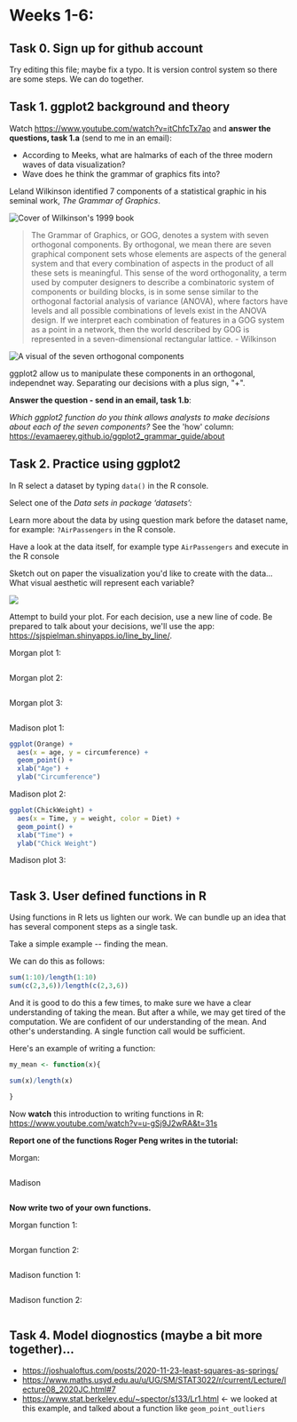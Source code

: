 



# Weeks 1-6:

## Task 0. Sign up for github account

Try editing this file; maybe fix a typo.  It is version control system so there are some steps. We can do together.  

## Task 1. ggplot2 background and theory

Watch https://www.youtube.com/watch?v=itChfcTx7ao and **answer the questions, task 1.a** (send to me in an email):

- According to Meeks, what are halmarks of each of the three modern waves of data visualization?
- Wave does he think the grammar of graphics fits into?

Leland Wilkinson identified 7 components of a statistical graphic in his seminal work, *The Grammar of Graphics*.

![Cover of Wilkinson's 1999 book](https://encrypted-tbn0.gstatic.com/images?q=tbn:ANd9GcQ4P5ANBcXvQ61yA7ElksWqodnd77ZMPsBN7KJ0ALyHq0XYNAqqNVYR4SgmAvJ9PkIfUbg&usqp=CAU)

> The Grammar of Graphics, or GOG, denotes a system with seven orthogonal components. By orthogonal, we mean there are seven graphical component sets whose elements are aspects of the general system and that every combination of aspects in the product of all these sets is meaningful. This sense of the word orthogonality, a term used by computer designers to describe a combinatoric system of components or building blocks, is in some sense similar to the orthogonal factorial analysis of variance (ANOVA), where factors have levels and all possible combinations of levels exist in the ANOVA design. If we interpret each combination of features in a GOG system as a point in a network, then the world described by GOG is represented in a seven-dimensional rectangular lattice. - Wilkinson

![A visual of the seven orthogonal components](https://miro.medium.com/max/1838/1*MMZuYgeC_YjXNC1r4D4sog.png)

ggplot2 allow us to manipulate these components in an orthogonal, independnet way.  Separating our decisions with a plus sign, "+".  

**Answer the question - send in an email, task 1.b**: 

*Which ggplot2 function do you think allows analysts to make decisions about each of the seven components?*  See the 'how' column: 	https://evamaerey.github.io/ggplot2_grammar_guide/about

## Task 2. Practice using ggplot2

In R select a dataset by typing `data()` in the R console.  

Select one of the *Data sets in package ‘datasets’:*

Learn more about the data by using question mark before the dataset name, for example: `?AirPassengers` in the R console.

Have a look at the data itself, for example type `AirPassengers` and execute in the R console

Sketch out on paper the visualization you'd like to create with the data... What visual aesthetic will represent each variable?

![](https://clauswilke.com/dataviz/aesthetic_mapping_files/figure-html/common-aesthetics-1.png)

Attempt to build your plot.  For each decision, use a new line of code.  Be prepared to talk about your decisions, we'll use the app:  https://sjspielman.shinyapps.io/line_by_line/.

Morgan plot 1:

``` r

```

Morgan plot 2:

``` r

```

Morgan plot 3:

``` r

```


Madison plot 1:

``` r
ggplot(Orange) +
  aes(x = age, y = circumference) +
  geom_point() +
  xlab("Age") +
  ylab("Circumference")

```

Madison plot 2:

``` r
ggplot(ChickWeight) + 
  aes(x = Time, y = weight, color = Diet) + 
  geom_point() + 
  xlab("Time") + 
  ylab("Chick Weight")
```

Madison plot 3:

``` r
```

## Task 3. User defined functions in R

Using functions in R lets us lighten our work.  We can bundle up an idea that has several component steps as a single task. 

Take a simple example -- finding the mean.  

We can do this as follows:

``` r
sum(1:10)/length(1:10)
sum(c(2,3,6))/length(c(2,3,6))
```

And it is good to do this a few times, to make sure we have a clear understanding of taking the mean.  But after a while, we may get tired of the computation.  We are confident of our understanding of the mean.  And other's understanding.  A single function call would be sufficient.  

Here's an example of writing a function:

``` r
my_mean <- function(x){

sum(x)/length(x)

}
```

Now **watch** this introduction to writing functions in R:  https://www.youtube.com/watch?v=u-gSj9J2wRA&t=31s

**Report one of the functions Roger Peng writes in the tutorial:**

Morgan:

``` r


```

Madison 

``` r


```


**Now write two of your own functions.**

Morgan function 1:

``` r


```

Morgan function 2:

``` r


```

Madison function 1:

``` r


```

Madison function 2:

``` r


```

## Task 4. Model diognostics (maybe a bit more together)...

- https://joshualoftus.com/posts/2020-11-23-least-squares-as-springs/
- https://www.maths.usyd.edu.au/u/UG/SM/STAT3022/r/current/Lecture/lecture08_2020JC.html#7
- https://www.stat.berkeley.edu/~spector/s133/Lr1.html <- we looked at this example, and talked about a function like `geom_point_outliers`
